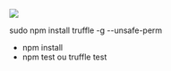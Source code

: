 ![](https://github.com/spham/smart-contracts-tdd-crash-course/workflows/TDDTest/badge.svg)

sudo npm install truffle -g --unsafe-perm

- npm install
- npm test ou truffle test
